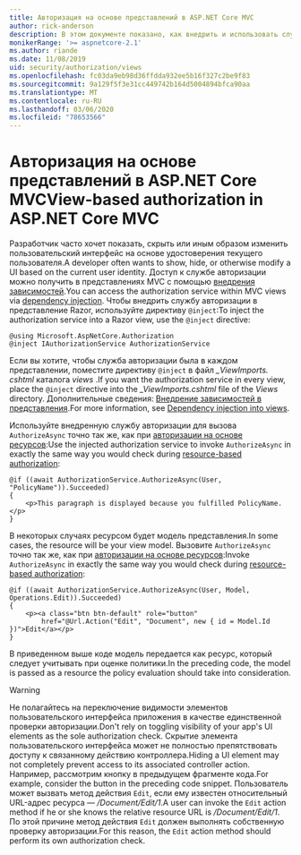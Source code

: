 ```yaml
---
title: Авторизация на основе представлений в ASP.NET Core MVC
author: rick-anderson
description: В этом документе показано, как внедрить и использовать службу авторизации в ASP.NET Coreном представлении Razor.
monikerRange: '>= aspnetcore-2.1'
ms.author: riande
ms.date: 11/08/2019
uid: security/authorization/views
ms.openlocfilehash: fc03da9eb98d36ffdda932ee5b16f327c2be9f83
ms.sourcegitcommit: 9a129f5f3e31cc449742b164d5004894bfca90aa
ms.translationtype: MT
ms.contentlocale: ru-RU
ms.lasthandoff: 03/06/2020
ms.locfileid: "78653566"
---
```

# <a name="view-based-authorization-in-aspnet-core-mvc"></a><span data-ttu-id="d2813-103">Авторизация на основе представлений в ASP.NET Core MVC</span><span class="sxs-lookup"><span data-stu-id="d2813-103">View-based authorization in ASP.NET Core MVC</span></span>

<span data-ttu-id="d2813-104">Разработчик часто хочет показать, скрыть или иным образом изменить пользовательский интерфейс на основе удостоверения текущего пользователя.</span><span class="sxs-lookup"><span data-stu-id="d2813-104">A developer often wants to show, hide, or otherwise modify a UI based on the current user identity.</span></span> <span data-ttu-id="d2813-105">Доступ к службе авторизации можно получить в представлениях MVC с помощью [внедрения зависимостей](xref:fundamentals/dependency-injection).</span><span class="sxs-lookup"><span data-stu-id="d2813-105">You can access the authorization service within MVC views via [dependency injection](xref:fundamentals/dependency-injection).</span></span> <span data-ttu-id="d2813-106">Чтобы внедрить службу авторизации в представление Razor, используйте директиву `@inject`:</span><span class="sxs-lookup"><span data-stu-id="d2813-106">To inject the authorization service into a Razor view, use the `@inject` directive:</span></span>

```cshtml
@using Microsoft.AspNetCore.Authorization
@inject IAuthorizationService AuthorizationService
```

<span data-ttu-id="d2813-107">Если вы хотите, чтобы служба авторизации была в каждом представлении, поместите директиву `@inject` в файл *_ViewImports. cshtml* каталога *views* .</span><span class="sxs-lookup"><span data-stu-id="d2813-107">If you want the authorization service in every view, place the `@inject` directive into the *_ViewImports.cshtml* file of the *Views* directory.</span></span> <span data-ttu-id="d2813-108">Дополнительные сведения: [Внедрение зависимостей в представления](xref:mvc/views/dependency-injection).</span><span class="sxs-lookup"><span data-stu-id="d2813-108">For more information, see [Dependency injection into views](xref:mvc/views/dependency-injection).</span></span>

<span data-ttu-id="d2813-109">Используйте внедренную службу авторизации для вызова `AuthorizeAsync` точно так же, как при [авторизации на основе ресурсов](xref:security/authorization/resourcebased#security-authorization-resource-based-imperative):</span><span class="sxs-lookup"><span data-stu-id="d2813-109">Use the injected authorization service to invoke `AuthorizeAsync` in exactly the same way you would check during [resource-based authorization](xref:security/authorization/resourcebased#security-authorization-resource-based-imperative):</span></span>

```cshtml
@if ((await AuthorizationService.AuthorizeAsync(User, "PolicyName")).Succeeded)
{
    <p>This paragraph is displayed because you fulfilled PolicyName.</p>
}
```

<span data-ttu-id="d2813-110">В некоторых случаях ресурсом будет модель представления.</span><span class="sxs-lookup"><span data-stu-id="d2813-110">In some cases, the resource will be your view model.</span></span> <span data-ttu-id="d2813-111">Вызовите `AuthorizeAsync` точно так же, как при [авторизации на основе ресурсов](xref:security/authorization/resourcebased#security-authorization-resource-based-imperative):</span><span class="sxs-lookup"><span data-stu-id="d2813-111">Invoke `AuthorizeAsync` in exactly the same way you would check during [resource-based authorization](xref:security/authorization/resourcebased#security-authorization-resource-based-imperative):</span></span>

```cshtml
@if ((await AuthorizationService.AuthorizeAsync(User, Model, Operations.Edit)).Succeeded)
{
    <p><a class="btn btn-default" role="button"
        href="@Url.Action("Edit", "Document", new { id = Model.Id })">Edit</a></p>
}
```

<span data-ttu-id="d2813-112">В приведенном выше коде модель передается как ресурс, который следует учитывать при оценке политики.</span><span class="sxs-lookup"><span data-stu-id="d2813-112">In the preceding code, the model is passed as a resource the policy evaluation should take into consideration.</span></span>

> [!WARNING]
> <span data-ttu-id="d2813-113">Не полагайтесь на переключение видимости элементов пользовательского интерфейса приложения в качестве единственной проверки авторизации.</span><span class="sxs-lookup"><span data-stu-id="d2813-113">Don't rely on toggling visibility of your app's UI elements as the sole authorization check.</span></span> <span data-ttu-id="d2813-114">Скрытие элемента пользовательского интерфейса может не полностью препятствовать доступу к связанному действию контроллера.</span><span class="sxs-lookup"><span data-stu-id="d2813-114">Hiding a UI element may not completely prevent access to its associated controller action.</span></span> <span data-ttu-id="d2813-115">Например, рассмотрим кнопку в предыдущем фрагменте кода.</span><span class="sxs-lookup"><span data-stu-id="d2813-115">For example, consider the button in the preceding code snippet.</span></span> <span data-ttu-id="d2813-116">Пользователь может вызвать метод действия `Edit`, если ему известен относительный URL-адрес ресурса — */Document/Edit/1*.</span><span class="sxs-lookup"><span data-stu-id="d2813-116">A user can invoke the `Edit` action method if he or she knows the relative resource URL is */Document/Edit/1*.</span></span> <span data-ttu-id="d2813-117">По этой причине метод действия `Edit` должен выполнять собственную проверку авторизации.</span><span class="sxs-lookup"><span data-stu-id="d2813-117">For this reason, the `Edit` action method should perform its own authorization check.</span></span>
